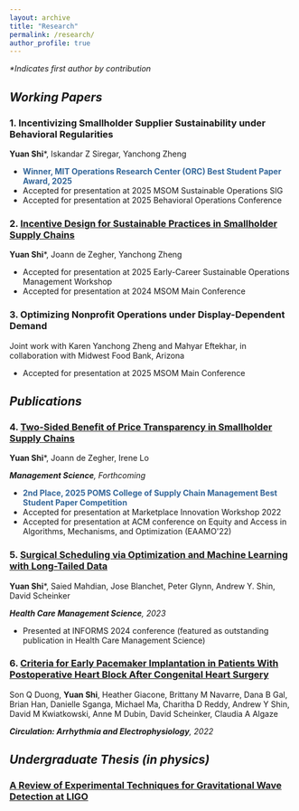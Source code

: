 ```yaml
---
layout: archive
title: "Research"
permalink: /research/
author_profile: true
---
```


_*Indicates first author by contribution_
## _Working Papers_
  
### 1. Incentivizing Smallholder Supplier Sustainability under Behavioral Regularities
**Yuan Shi***, Iskandar Z Siregar, Yanchong Zheng
* **<span style="color: #336699;">Winner, MIT Operations Research Center (ORC) Best Student Paper Award, 2025</span>**
* Accepted for presentation at 2025 MSOM Sustainable Operations SIG
* Accepted for presentation at 2025 Behavioral Operations Conference

### 2. [Incentive Design for Sustainable Practices in Smallholder Supply Chains](https://papers.ssrn.com/sol3/papers.cfm?abstract_id=5039053) 
**Yuan Shi***, Joann de Zegher, Yanchong Zheng
* Accepted for presentation at 2025 Early-Career Sustainable Operations Management Workshop
* Accepted for presentation at 2024 MSOM Main Conference

### 3. Optimizing Nonprofit Operations under Display-Dependent Demand
Joint work with Karen Yanchong Zheng and Mahyar Eftekhar, in collaboration with Midwest Food Bank, Arizona
* Accepted for presentation at 2025 MSOM Main Conference



## _Publications_

### 4. [Two-Sided Benefit of Price Transparency in Smallholder Supply Chains](https://papers.ssrn.com/sol3/papers.cfm?abstract_id=4052928)
**Yuan Shi***, Joann de Zegher, Irene Lo

_**Management Science**, Forthcoming_

* **<span style="color: #336699;">2nd Place, 2025 POMS College of Supply Chain Management Best Student Paper Competition</span>**
* Accepted for presentation at Marketplace Innovation Workshop 2022
* Accepted for presentation at ACM conference on Equity and Access in Algorithms, Mechanisms, and Optimization (EAAMO'22) 
  
### 5. [Surgical Scheduling via Optimization and Machine Learning with Long-Tailed Data](https://arxiv.org/abs/2202.06383)
**Yuan Shi***, Saied Mahdian, Jose Blanchet, Peter Glynn, Andrew Y. Shin, David Scheinker

_**Health Care Management Science**, 2023_

* Presented at INFORMS 2024 conference (featured as outstanding publication in Health Care Management Science)

### 6. [Criteria for Early Pacemaker Implantation in Patients With Postoperative Heart Block After Congenital Heart Surgery](https://www.ahajournals.org/doi/full/10.1161/CIRCEP.122.011145)
Son Q Duong, **Yuan Shi**, Heather Giacone, Brittany M Navarre, Dana B Gal, Brian Han, Danielle Sganga, Michael Ma, Charitha D Reddy, Andrew Y Shin, David M Kwiatkowski, Anne M Dubin, David Scheinker, Claudia A Algaze

_**Circulation: Arrhythmia and Electrophysiology**, 2022_


## _Undergraduate Thesis (in physics)_
### [A Review of Experimental Techniques for Gravitational Wave Detection at LIGO](/files/Gravitational_Wave_Detection_with_LIGO.pdf)



